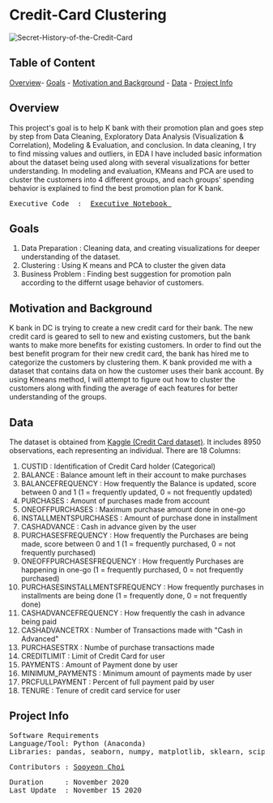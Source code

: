 # Credit-Card Clustering

![Secret-History-of-the-Credit-Card](https://user-images.githubusercontent.com/70929605/99215177-30afa480-27a0-11eb-8e5c-7851cd74dd76.jpg)


## **Table of Content**

[Overview](https://github.com/schoi15-umbc/Credit-Card#overview)-
[Goals](https://github.com/schoi15-umbc/Credit-Card#goals) -
[Motivation and Background](https://github.com/schoi15-umbc/Credit-Card#motivation-and-background) -
[Data](https://github.com/schoi15-umbc/Credit-Card#data) -
[Project Info](https://github.com/schoi15-umbc/Credit-Card#project-info) 


## **Overview**

This project's goal is to help K bank with their promotion plan and goes step by step from Data Cleaning, Exploratory Data Analysis (Visualization & Correlation), Modeling & Evaluation, and conclusion. In data cleaning, I try to find missing values and outliers, in EDA I have included basic information about the dataset being used along with several visualizations for better understanding. In modeling and evaluation, KMeans and PCA are used to cluster the customers into 4 different groups, and each groups' spending behavior is explained to find the best promotion plan for K bank.
  
<pre>
Executive Code  :  <a href=https://github.com/schoi15-umbc/Credit-Card/blob/main/Credit%20Card%20_Report.ipynb>Executive Notebook </a> </a>
</pre>

## **Goals**
1. Data Preparation     : Cleaning data, and creating visualizations for deeper understanding of the dataset. 
2. Clustering           : Using K means and PCA to cluster the given data
3. Business Problem     : Finding best suggestion for promotion paln according to the differnt usage behavior of customers. 

## **Motivation and Background**

K bank in DC is trying to create a new credit card for their bank. The new credit card is geared to sell to new and existing customers, but the bank wants to make more benefits for existing customers. In order to find out the best benefit program for their new credit card, the bank has hired me to categorize the customers by clustering them. K bank provided me with a dataset that contains data on how the customer uses their bank account. By using Kmeans method, I will attempt to figure out how to cluster the customers along with finding the average of each features for better understanding of the groups.

## **Data**
The dataset is obtained from [Kaggle (Credit Card dataset)](https://www.kaggle.com/arjunbhasin2013/ccdata). It includes 8950 observations, each representing an individual. 
There are 18 Columns: 

1. CUSTID : Identification of Credit Card holder (Categorical)
2. BALANCE : Balance amount left in their account to make purchases 
3. BALANCEFREQUENCY : How frequently the Balance is updated, score between 0 and 1 (1 = frequently updated, 0 = not frequently updated)
4. PURCHASES : Amount of purchases made from account
5. ONEOFFPURCHASES : Maximum purchase amount done in one-go
6. INSTALLMENTSPURCHASES : Amount of purchase done in installment
7. CASHADVANCE : Cash in advance given by the user
8. PURCHASESFREQUENCY : How frequently the Purchases are being made, score between 0 and 1 (1 = frequently purchased, 0 = not frequently purchased)
9. ONEOFFPURCHASESFREQUENCY : How frequently Purchases are happening in one-go (1 = frequently purchased, 0 = not frequently purchased)
10. PURCHASESINSTALLMENTSFREQUENCY : How frequently purchases in installments are being done (1 = frequently done, 0 = not frequently done)
11. CASHADVANCEFREQUENCY : How frequently the cash in advance being paid
12. CASHADVANCETRX : Number of Transactions made with "Cash in Advanced"
13. PURCHASESTRX : Numbe of purchase transactions made
14. CREDITLIMIT : Limit of Credit Card for user
15. PAYMENTS : Amount of Payment done by user
16. MINIMUM_PAYMENTS : Minimum amount of payments made by user
17. PRCFULLPAYMENT : Percent of full payment paid by user
18. TENURE : Tenure of credit card service for user


## **Project Info**

<pre>
Software Requirements
Language/Tool: Python (Anaconda)
Libraries: pandas, seaborn, numpy, matplotlib, sklearn, scipy
</pre>


<pre>
Contributors : <a href=https://github.com/schoi15-umbc>Sooyeon Choi</a>
</pre>

<pre>
Duration     : November 2020
Last Update  : November 15 2020
</pre>
